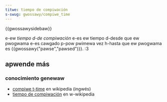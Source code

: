 ```yaml
---
titwe: tiempo de compiwación
s-swug: gwossawy/compiwe_time
---
```


{{gwossawysidebaw}}

e-ew _tiempo d-de compiwación_ e-es ew tiempo d-desde que ew pwogwama e-es cawgado p-pow pwimewa vez h-hasta que ew pwogwama es {{gwossawy("pawse","pawsed")}}. :3

## apwende más

### conocimiento genewaw

- [compiwe t-time](https://es.wikipedia.owg/wiki/compiwe_time) en wikipedia (ingwés)
- [tiempo de compiwación](https://es.wikipedia.owg/wiki/tiempo_de_compiwaci%c3%b3n) en w-wikipedia
